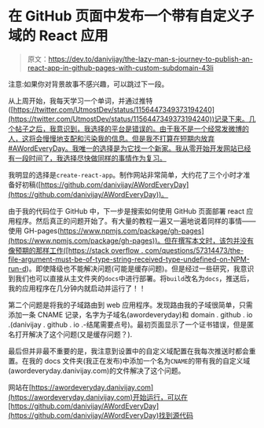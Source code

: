 # 在 GitHub 页面中发布一个带有自定义子域的 React 应用

> 原文：<https://dev.to/danivijay/the-lazy-man-s-journey-to-publish-an-react-app-in-github-pages-with-custom-subdomain-43li>

注意:如果你对背景故事不感兴趣，可以跳过下一段。

从上周开始，我每天学习一个单词，并通过推特([https://twitter.com/UtmostDev/status/1156447349373194240](https://twitter.com/UtmostDev/status/1156447349373194240))记录下来。几个帖子之后，我意识到，我选择的平台是错误的。由于我不是一个经常发微博的人，这将会慢慢地支配和污染我的信息。但是我不打算在短期内放弃#AWordEveryDay。我唯一的选择是为它找一个新家。我从零开始开发网站已经有一段时间了，我选择尽快做同样的事情作为复习。

我明显的选择是`create-react-app`。制作网站非常简单，大约花了三个小时才准备好初稿([https://github.com/danivijay/AWordEveryDay](https://github.com/danivijay/AWordEveryDay))。

由于我的代码位于 GitHub 中，下一步是搜索如何使用 GitHub 页面部署 react 应用程序。然后真正的问题开始了。有大量的教程一遍又一遍地说着同样的事情——使用 GH-pages([https://www.npmjs.com/package/gh-pages](https://www.npmjs.com/package/gh-pages))。但在撰写本文时，该包并没有像预期的那样工作([https://stack overflow . com/questions/57314473/the-file-argument-must-be-of-type-string-received-type-undefined-on-NPM-run-d](https://stackoverflow.com/questions/57314473/the-file-argument-must-be-of-type-string-received-type-undefined-on-npm-run-d))。即使降级也不能解决问题(可能是缓存问题)。但是经过一些研究，我意识到我们也可以直接从主文件夹的`docs`中进行部署。将`build`改名为`docs`，推送后，我的应用程序在几分钟内就启动并运行了！！

第二个问题是将我的子域路由到 web 应用程序。发现路由我的子域很简单，只需添加一条 CNAME 记录，名字为子域名(awordeveryday)和 domain . github . io .(danivijay . github . io .-结尾需要点号)。最初页面显示了一个证书错误，但是匿名打开解决了这个问题(又是缓存问题？).

最后但并非最不重要的是，我注意到设置中的自定义域配置在我每次推送时都会重置。在我的 docs 文件夹(我正在发布)中添加一个名为`CNAME`的带有我的自定义域(awordeveryday.danivijay.com)的文件解决了这个问题。

网站在[https://awordeveryday.danivijay.com](https://awordeveryday.danivijay.com)开始运行，可以在[https://github.com/danivijay/AWordEveryDay](https://github.com/danivijay/AWordEveryDay)找到源代码